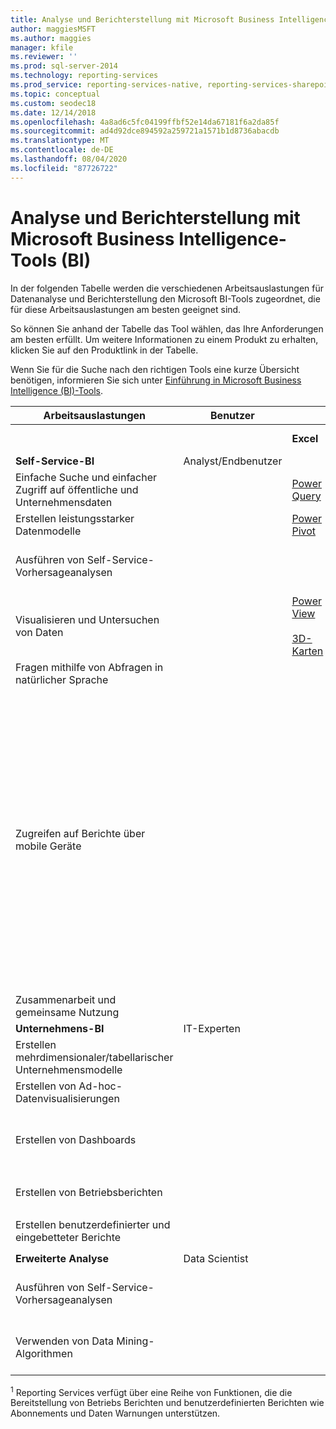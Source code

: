 ```yaml
---
title: Analyse und Berichterstellung mit Microsoft Business Intelligence-Tools (BI)
author: maggiesMSFT
ms.author: maggies
manager: kfile
ms.reviewer: ''
ms.prod: sql-server-2014
ms.technology: reporting-services
ms.prod_service: reporting-services-native, reporting-services-sharepoint
ms.topic: conceptual
ms.custom: seodec18
ms.date: 12/14/2018
ms.openlocfilehash: 4a8ad6c5fc04199ffbf52e14da67181f6a2da85f
ms.sourcegitcommit: ad4d92dce894592a259721a1571b1d8736abacdb
ms.translationtype: MT
ms.contentlocale: de-DE
ms.lasthandoff: 08/04/2020
ms.locfileid: "87726722"
---
```

# <a name="analysis-and-reporting-with-microsoft-business-intelligence-bi-tools"></a>Analyse und Berichterstellung mit Microsoft Business Intelligence-Tools (BI)

  In der folgenden Tabelle werden die verschiedenen Arbeitsauslastungen für Datenanalyse und Berichterstellung den Microsoft BI-Tools zugeordnet, die für diese Arbeitsauslastungen am besten geeignet sind.  
  
 So können Sie anhand der Tabelle das Tool wählen, das Ihre Anforderungen am besten erfüllt. Um weitere Informationen zu einem Produkt zu erhalten, klicken Sie auf den Produktlink in der Tabelle.  
  
 Wenn Sie für die Suche nach den richtigen Tools eine kurze Übersicht benötigen, informieren Sie sich unter [Einführung in Microsoft Business Intelligence (BI)-Tools](https://www.digitalvidya.com/blog/introduction-to-microsoft-power-bi/).  
  
|Arbeitsauslastungen|Benutzer|||BI-Tools|||  
|---------------|----------|-|-|--------------|-|-|  
|||**Excel**|**SharePoint**|**SharePoint Online**|**Power BI**|**SQL Server**|  
|**Self-Service-BI**|Analyst/Endbenutzer||||||  
|Einfache Suche und einfacher Zugriff auf öffentliche und Unternehmensdaten||[Power Query](https://go.microsoft.com/fwlink/p/?LinkId=391845)||[Azure Data Catalog](https://azure.microsoft.com/services/data-catalog/)<br /><br />||  
|Erstellen leistungsstarker Datenmodelle||[Power Pivot](https://support.office.com/article/power-pivot-overview-and-learning-f9001958-7901-4caa-ad80-028a6d2432ed?ui=en-US&rs=en-US&ad=US)|||[Power BI Desktop](/power-bi/fundamentals/desktop-get-the-desktop)||  
|Ausführen von Self-Service-Vorhersageanalysen||||||[Data Mining-Add-Ins für Excel](../analysis-services/data-mining-client-for-excel-sql-server-data-mining-add-ins.md)|  
|Visualisieren und Untersuchen von Daten||[Power View](https://go.microsoft.com/fwlink/p/?LinkId=391847)<br /><br /> [3D-Karten](https://support.office.com/article/visualize-your-data-in-3d-maps-ce6b1d5c-4602-4dae-b487-91ec0268e75d)|||||  
|Fragen mithilfe von Abfragen in natürlicher Sprache|||||[Q & A](https://docs.microsoft.com/power-bi/consumer/end-user-q-and-a)||  
|Zugreifen auf Berichte über mobile Geräte||||[HTML 5 (unterstützt die Anzeige von Dateien unter 10 MB)](https://go.microsoft.com/fwlink/p/?LinkId=391853)|[HTML 5 (unterstützt die Anzeige von unter 250 GB)](https://go.microsoft.com/fwlink/p/?LinkId=391854)<br /><br /> [Mobile Power BI-App auf iOS-Geräten](https://docs.microsoft.com/power-bi/consumer/mobile/mobile-iphone-app-get-started)<br /><br /> [Mobile Power BI-App auf Android-Geräten](https://docs.microsoft.com/power-bi/consumer/mobile/mobile-android-app-get-started) <br /><br />[Mobile Power BI-App für Windows 10](https://docs.microsoft.com/power-bi/consumer/mobile/mobile-windows-10-phone-app-get-started)||  
|Zusammenarbeit und gemeinsame Nutzung|||[SharePoint-Sites](https://go.microsoft.com/fwlink/p/?LinkId=391849)|[SharePoint-Teamwebsites](https://go.microsoft.com/fwlink/p/?LinkId=391850)|[Power BI-Websites](https://docs.microsoft.com/power-bi/service-how-to-collaborate-distribute-dashboards-reports)||  
|**Unternehmens-BI**|IT-Experten||||||  
|Erstellen mehrdimensionaler/tabellarischer Unternehmensmodelle||||||[Analysis Services](https://docs.microsoft.com/analysis-services/analysis-services-overview)|  
|Erstellen von Ad-hoc-Datenvisualisierungen|||[Power View für SharePoint](https://go.microsoft.com/fwlink/p/?LinkId=391858)||||  
|Erstellen von Dashboards|||[SharePoint-Dashboards](https://go.microsoft.com/fwlink/p/?LinkId=391859)<br /><br /> [PerformancePoint-Dienste](https://technet.microsoft.com/library/ee424392.aspx)||||  
|Erstellen von Betriebsberichten||||||<sup>1</sup> [Reporting Services](create-deploy-and-manage-mobile-and-paginated-reports.md)|  
|Erstellen benutzerdefinierter und eingebetteter Berichte||||||<sup>1</sup> [Reporting Services](create-deploy-and-manage-mobile-and-paginated-reports.md)|  
|**Erweiterte Analyse**|Data Scientist||||||  
|Ausführen von Self-Service-Vorhersageanalysen||||||[Data Mining-Add-Ins für Excel](https://msdn.microsoft.com/library/dn282385\(v=sql.120\).aspx)|  
|Verwenden von Data Mining-Algorithmen||||||[Data Mining in Analysis Services](https://technet.microsoft.com/library/bb510516\(v=sql.120\).aspx)|  
  
 <sup>1</sup> Reporting Services verfügt über eine Reihe von Funktionen, die die Bereitstellung von Betriebs Berichten und benutzerdefinierten Berichten wie Abonnements und Daten Warnungen unterstützen.